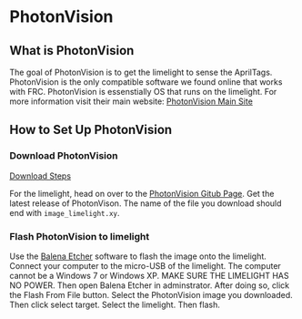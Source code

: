 # PhotonVision

## What is PhotonVision

The goal of PhotonVision is to get the limelight to sense the AprilTags. PhotonVision is the only compatible software we found online that works with FRC. PhotonVision is essenstially OS that runs on the limelight. For more information visit their main website: [PhotonVision Main Site](https://docs.photonvision.org/en/latest/)

## How to Set Up PhotonVision

### Download PhotonVision

[Download Steps](https://www.balena.io/etcher/)

For the limelight, head on over to the [PhotonVision Gitub Page](https://github.com/photonvision/photonvision/releases). Get the latest release of PhotonVison. The name of the file you download should end with `image_limelight.xy`. 

### Flash PhotonVision to limelight

Use the [Balena Etcher](https://www.balena.io/etcher/) software to flash the image onto the limelight. Connect your computer to the micro-USB of the limelight. The computer cannot be a Windows 7 or Windows XP. MAKE SURE THE LIMELIGHT HAS NO POWER. Then open Balena Etcher in adminstrator. After doing so, click the Flash From File button. Select the PhotonVision image you downloaded. Then click select target. Select the limelight. Then flash.

